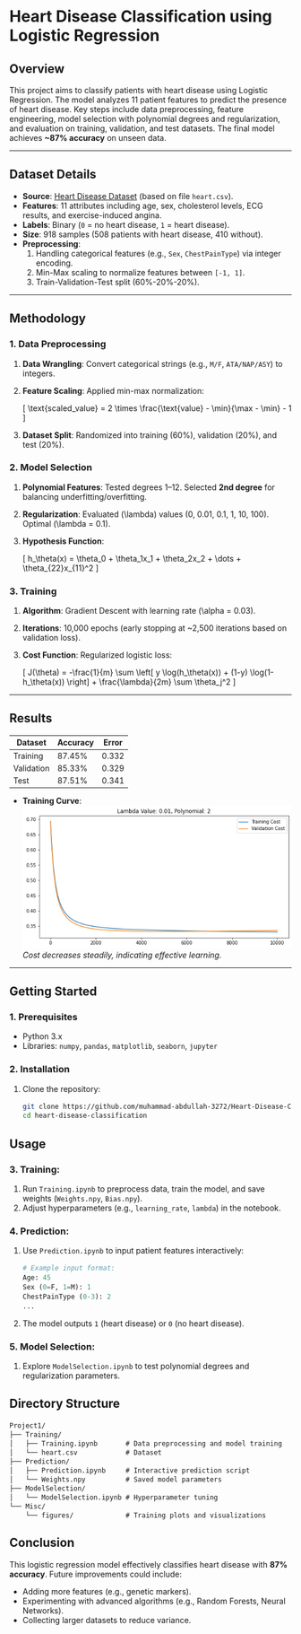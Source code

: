 # Heart Disease Classification using Logistic Regression

## Overview
This project aims to classify patients with heart disease using Logistic Regression. The model analyzes 11 patient features to predict the presence of heart disease. Key steps include data preprocessing, feature engineering, model selection with polynomial degrees and regularization, and evaluation on training, validation, and test datasets. The final model achieves **~87% accuracy** on unseen data.

---

## Dataset Details
- **Source**: [Heart Disease Dataset](https://www.kaggle.com/datasets/johnsmith88/heart-disease-dataset) (based on file `heart.csv`).
- **Features**: 11 attributes including age, sex, cholesterol levels, ECG results, and exercise-induced angina.
- **Labels**: Binary (`0` = no heart disease, `1` = heart disease).
- **Size**: 918 samples (508 patients with heart disease, 410 without).
- **Preprocessing**:
  1. Handling categorical features (e.g., `Sex`, `ChestPainType`) via integer encoding.
  2. Min-Max scaling to normalize features between `[-1, 1]`.
  3. Train-Validation-Test split (60%-20%-20%).

---

## Methodology
### 1. Data Preprocessing
1. **Data Wrangling**: Convert categorical strings (e.g., `M/F`, `ATA/NAP/ASY`) to integers.
2. **Feature Scaling**: Applied min-max normalization:
   
   \[
   \text{scaled\_value} = 2 \times \frac{\text{value} - \min}{\max - \min} - 1
   \]
   
3. **Dataset Split**: Randomized into training (60%), validation (20%), and test (20%).

### 2. Model Selection
1. **Polynomial Features**: Tested degrees 1–12. Selected **2nd degree** for balancing underfitting/overfitting.
2. **Regularization**: Evaluated \(\lambda\) values \(0, 0.01, 0.1, 1, 10, 100\). Optimal \(\lambda = 0.1\).
3. **Hypothesis Function**:
   
   \[
   h_\theta(x) = \theta_0 + \theta_1x_1 + \theta_2x_2 + \dots + \theta_{22}x_{11}^2
   \]
   
### 3. Training
1. **Algorithm**: Gradient Descent with learning rate \(\alpha = 0.03\).
2. **Iterations**: 10,000 epochs (early stopping at ~2,500 iterations based on validation loss).
3. **Cost Function**: Regularized logistic loss:
   
   \[
   J(\theta) = -\frac{1}{m} \sum \left[ y \log(h_\theta(x)) + (1-y) \log(1-h_\theta(x)) \right] + \frac{\lambda}{2m} \sum \theta_j^2
   \]

---

## Results
| Dataset       | Accuracy | Error  |
|---------------|----------|--------|
| Training      | 87.45%   | 0.332  |
| Validation    | 85.33%   | 0.329  |
| Test          | 87.51%   | 0.341  |

- **Training Curve**:  
  ![Training Curve](Misc/lam_0.01_poly_2.png)  
  *Cost decreases steadily, indicating effective learning.*

---

## Getting Started
### 1. Prerequisites
- Python 3.x
- Libraries: `numpy`, `pandas`, `matplotlib`, `seaborn`, `jupyter`

### 2. Installation
1. Clone the repository:
   ```bash
   git clone https://github.com/muhammad-abdullah-3272/Heart-Disease-Classification-Using-Logistic-Regression.git
   cd heart-disease-classification
   ```

## Usage

### 3. Training:
1. Run `Training.ipynb` to preprocess data, train the model, and save weights (`Weights.npy`, `Bias.npy`).
2. Adjust hyperparameters (e.g., `learning_rate`, `lambda`) in the notebook.

### 4. Prediction:
1. Use `Prediction.ipynb` to input patient features interactively:
   ```python
   # Example input format:
   Age: 45
   Sex (0=F, 1=M): 1
   ChestPainType (0-3): 2
   ...
   ```
2. The model outputs `1` (heart disease) or `0` (no heart disease).

### 5. Model Selection:
1. Explore `ModelSelection.ipynb` to test polynomial degrees and regularization parameters.

## Directory Structure

```
Project1/
├── Training/
│   ├── Training.ipynb       # Data preprocessing and model training
│   └── heart.csv            # Dataset
├── Prediction/
│   ├── Prediction.ipynb     # Interactive prediction script
│   └── Weights.npy          # Saved model parameters
├── ModelSelection/
│   └── ModelSelection.ipynb # Hyperparameter tuning
└── Misc/
    └── figures/             # Training plots and visualizations
```

## Conclusion

This logistic regression model effectively classifies heart disease with **87% accuracy**. Future improvements could include:

- Adding more features (e.g., genetic markers).
- Experimenting with advanced algorithms (e.g., Random Forests, Neural Networks).
- Collecting larger datasets to reduce variance.
